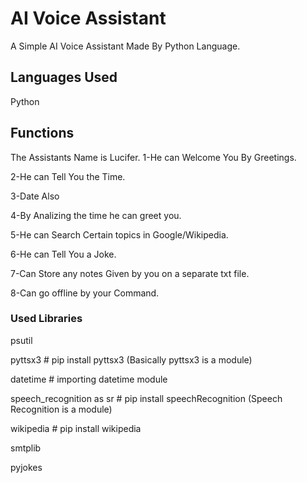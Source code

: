 
# AI Voice Assistant

A Simple AI Voice Assistant Made By Python Language.



## Languages Used
Python
## Functions
The Assistants Name is Lucifer.
1-He can Welcome You By Greetings.

2-He can Tell You the Time.

3-Date Also

4-By Analizing the time he can greet you.

5-He can Search Certain topics in Google/Wikipedia.

6-He can  Tell You a Joke.

7-Can Store any notes Given by you on a separate txt file.

8-Can go offline by your Command.

### Used Libraries

psutil

pyttsx3  # pip install pyttsx3 (Basically pyttsx3 is a module)

datetime  # importing datetime module

speech_recognition as sr  # pip install speechRecognition (Speech Recognition is a module)

wikipedia  # pip install wikipedia

smtplib

pyjokes  